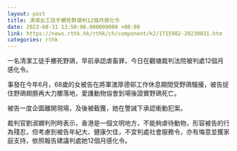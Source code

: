```yaml
---
layout: post
title: 清潔女工徒手擲死野鴿判12個月感化令
date: 2023-08-31 13:50:06.000000000 +08:00
link: https://news.rthk.hk/rthk/ch/component/k2/1715982-20230831.htm
categories: rthk
---
```


一名清潔工徒手擲死野鴿，早前承認虐畜罪，今日在觀塘裁判法院被判處12個月感化令。

事發在今年6月，68歲的女被告在將軍澳厚德邨工作休息期間受野鴿騷擾，被告捉住野鴿翅膀再大力擲落地，愛護動物協會到場後證實野鴿死亡。

被告一度企圖離開現場，及後被截獲，她在警誡下承認衝動犯案。

裁判官劉淑嫻判刑時表示，香港是一個文明地方，不能夠虐待動物，形容被告的行為殘忍，但考慮到被告年紀大、健康欠佳，不宜判處社會服務令，亦有悔意並獲家庭支持，依照報告建議判處她12個月感化令。
